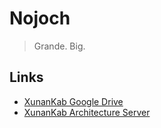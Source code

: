 # Nojoch

> Grande. Big. 

## Links

- [XunanKab Google Drive](https://drive.google.com/drive/folders/10E7w4uWseHjPriCD1uFH_HESddpgBeF2?usp=sharing)
- [XunanKab Architecture Server](https://docs.google.com/document/d/1SHRR2dLCmJNlPJBge09zaC8EvGYy13Z-CQ4caDRsvpI/edit?usp=sharing)
